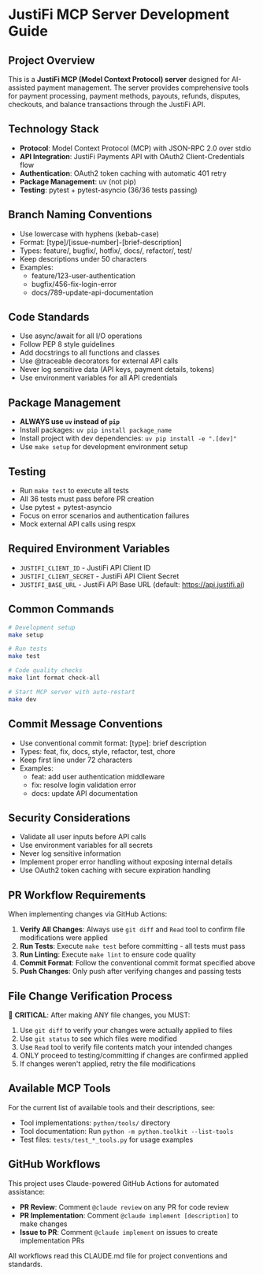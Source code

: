 # JustiFi MCP Server Development Guide

## Project Overview
This is a **JustiFi MCP (Model Context Protocol) server** designed for AI-assisted payment management. The server provides comprehensive tools for payment processing, payment methods, payouts, refunds, disputes, checkouts, and balance transactions through the JustiFi API.

## Technology Stack
- **Protocol**: Model Context Protocol (MCP) with JSON-RPC 2.0 over stdio
- **API Integration**: JustiFi Payments API with OAuth2 Client-Credentials flow
- **Authentication**: OAuth2 token caching with automatic 401 retry
- **Package Management**: uv (not pip)
- **Testing**: pytest + pytest-asyncio (36/36 tests passing)

## Branch Naming Conventions
- Use lowercase with hyphens (kebab-case)
- Format: [type]/[issue-number]-[brief-description]
- Types: feature/, bugfix/, hotfix/, docs/, refactor/, test/
- Keep descriptions under 50 characters
- Examples:
  * feature/123-user-authentication
  * bugfix/456-fix-login-error
  * docs/789-update-api-documentation

## Code Standards
- Use async/await for all I/O operations
- Follow PEP 8 style guidelines
- Add docstrings to all functions and classes
- Use @traceable decorators for external API calls
- Never log sensitive data (API keys, payment details, tokens)
- Use environment variables for all API credentials

## Package Management
- **ALWAYS use `uv` instead of `pip`**
- Install packages: `uv pip install package_name`
- Install project with dev dependencies: `uv pip install -e ".[dev]"`
- Use `make setup` for development environment setup

## Testing
- Run `make test` to execute all tests
- All 36 tests must pass before PR creation
- Use pytest + pytest-asyncio
- Focus on error scenarios and authentication failures
- Mock external API calls using respx

## Required Environment Variables
- `JUSTIFI_CLIENT_ID` - JustiFi API Client ID
- `JUSTIFI_CLIENT_SECRET` - JustiFi API Client Secret
- `JUSTIFI_BASE_URL` - JustiFi API Base URL (default: https://api.justifi.ai)

## Common Commands
```bash
# Development setup
make setup

# Run tests
make test

# Code quality checks
make lint format check-all

# Start MCP server with auto-restart
make dev
```

## Commit Message Conventions
- Use conventional commit format: [type]: brief description
- Types: feat, fix, docs, style, refactor, test, chore
- Keep first line under 72 characters
- Examples:
  * feat: add user authentication middleware
  * fix: resolve login validation error
  * docs: update API documentation

## Security Considerations
- Validate all user inputs before API calls
- Use environment variables for all secrets
- Never log sensitive information
- Implement proper error handling without exposing internal details
- Use OAuth2 token caching with secure expiration handling

## PR Workflow Requirements
When implementing changes via GitHub Actions:
1. **Verify All Changes**: Always use `git diff` and `Read` tool to confirm file modifications were applied
2. **Run Tests**: Execute `make test` before committing - all tests must pass
3. **Run Linting**: Execute `make lint` to ensure code quality
4. **Commit Format**: Follow the conventional commit format specified above
5. **Push Changes**: Only push after verifying changes and passing tests

## File Change Verification Process
🚨 **CRITICAL**: After making ANY file changes, you MUST:
1. Use `git diff` to verify your changes were actually applied to files
2. Use `git status` to see which files were modified
3. Use `Read` tool to verify file contents match your intended changes
4. ONLY proceed to testing/committing if changes are confirmed applied
5. If changes weren't applied, retry the file modifications

## Available MCP Tools
For the current list of available tools and their descriptions, see:
- Tool implementations: `python/tools/` directory
- Tool documentation: Run `python -m python.toolkit --list-tools`
- Test files: `tests/test_*_tools.py` for usage examples

## GitHub Workflows
This project uses Claude-powered GitHub Actions for automated assistance:
- **PR Review**: Comment `@claude review` on any PR for code review
- **PR Implementation**: Comment `@claude implement [description]` to make changes
- **Issue to PR**: Comment `@claude implement` on issues to create implementation PRs

All workflows read this CLAUDE.md file for project conventions and standards. 